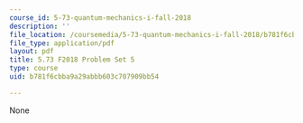 ```yaml
---
course_id: 5-73-quantum-mechanics-i-fall-2018
description: ''
file_location: /coursemedia/5-73-quantum-mechanics-i-fall-2018/b781f6cbba9a29abbb603c707909bb54_MIT5_73F18_PSet5.pdf
file_type: application/pdf
layout: pdf
title: 5.73 F2018 Problem Set 5
type: course
uid: b781f6cbba9a29abbb603c707909bb54

---
```

None